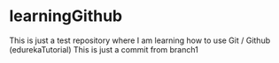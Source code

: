 # learningGithub
This is just a test repository where I am learning how to use Git / Github (edurekaTutorial)
This is just a commit from branch1
